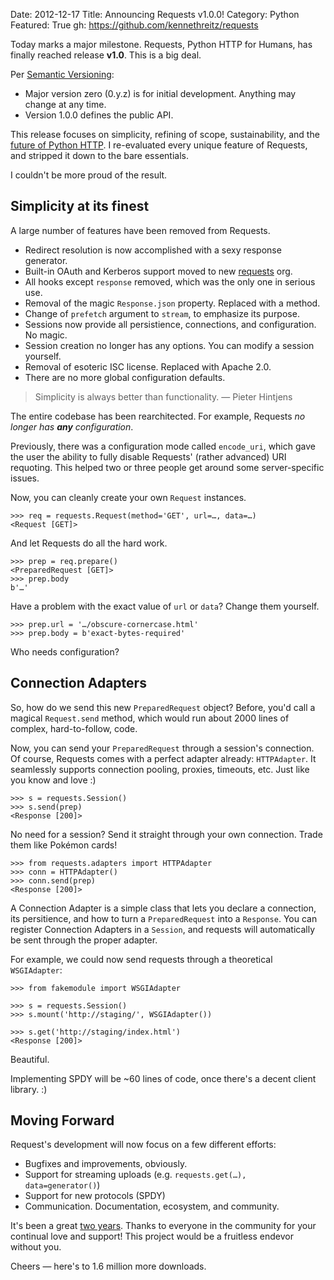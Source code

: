 Date: 2012-12-17
Title: Announcing Requests v1.0.0!
Category: Python
Featured: True
gh: https://github.com/kennethreitz/requests

Today marks a major milestone. Requests, Python HTTP for Humans, has finally reached release **v1.0**. This is a big deal.

Per [Semantic Versioning](http://semver.org/):

- Major version zero (0.y.z) is for initial development. Anything may change at any time.
- Version 1.0.0 defines the public API.

This release focuses on simplicity, refining of scope, sustainability, and the [future of Python HTTP](http://kennethreitz.org/the-future-of-python-http.html). I re-evaluated every unique feature of Requests, and stripped it down to the bare essentials.

I couldn't be more proud of the result.

## Simplicity at its finest

A large number of features have been removed from Requests.

- Redirect resolution is now accomplished with a sexy response generator.
- Built-in OAuth and Kerberos support moved to new [requests](https://github.com/requests/) org.
- All hooks except `response` removed, which was the only one in serious use.
- Removal of the magic `Response.json` property. Replaced with a method.
- Change of `prefetch` argument to `stream`, to emphasize its purpose.
- Sessions now provide all persistience, connections, and configuration. No magic.
- Session creation no longer has any options. You can modify a session yourself.
- Removal of esoteric ISC license. Replaced with Apache 2.0.
- There are no more global configuration defaults.

> Simplicity is always better than functionality.
  — Pieter Hintjens

The entire codebase has been rearchitected. For example, Requests *no longer has **any** configuration*.

Previously, there was a configuration mode called `encode_uri`, which gave the user the ability to fully disable Requests' (rather advanced) URI requoting. This helped two or three people get around some server-specific issues.

Now, you can cleanly create your own `Request` instances.

    >>> req = requests.Request(method='GET', url=…, data=…)
    <Request [GET]>

And let Requests do all the hard work.

    >>> prep = req.prepare()
    <PreparedRequest [GET]>
    >>> prep.body
    b'…'

Have a problem with the exact value of `url` or `data`? Change them yourself.

    >>> prep.url = '…/obscure-cornercase.html'
    >>> prep.body = b'exact-bytes-required'

Who needs configuration?

## Connection Adapters

So, how do we send this new `PreparedRequest` object? Before, you'd call a magical `Request.send` method, which would run about 2000 lines of complex, hard-to-follow, code.

Now, you can send your `PreparedRequest` through a session's connection. Of course, Requests comes with a perfect adapter already: `HTTPAdapter`. It seamlessly supports connection pooling, proxies, timeouts, etc. Just like you know and love :)

    >>> s = requests.Session()
    >>> s.send(prep)
    <Response [200]>


No need for a session? Send it straight through your own connection. Trade them like Pokémon cards!

    >>> from requests.adapters import HTTPAdapter
    >>> conn = HTTPAdapter()
    >>> conn.send(prep)
    <Response [200]>

A Connection Adapter is a simple class that lets you declare a connection, its persitience, and how to turn a `PreparedRequest` into a `Response`. You can register Connection Adapters in a `Session`, and requests will automatically be sent through the proper adapter.

For example, we could now send requests through a theoretical `WSGIAdapter`:

    >>> from fakemodule import WSGIAdapter

    >>> s = requests.Session()
    >>> s.mount('http://staging/', WSGIAdapter())

    >>> s.get('http://staging/index.html')
    <Response [200]>

Beautiful.

Implementing SPDY will be ~60 lines of code, once there's a decent client library. :)

## Moving Forward

Request's development will now focus on a few different efforts:

- Bugfixes and improvements, obviously.
- Support for streaming uploads (e.g. `requests.get(…), data=generator()`)
- Support for new protocols (SPDY)
- Communication. Documentation, ecosystem, and community.

It's been a great [two years](http://kennethreitz.org/requests-python-http-module.html). Thanks to everyone in the community for your continual love and support! This project would be a fruitless endevor without you.

Cheers — here's to 1.6 million more downloads.
